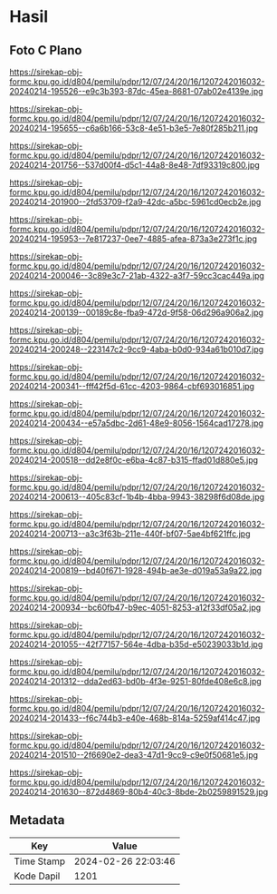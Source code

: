 # Hasil

## Foto C Plano

https://sirekap-obj-formc.kpu.go.id/d804/pemilu/pdpr/12/07/24/20/16/1207242016032-20240214-195526--e9c3b393-87dc-45ea-8681-07ab02e4139e.jpg

https://sirekap-obj-formc.kpu.go.id/d804/pemilu/pdpr/12/07/24/20/16/1207242016032-20240214-195655--c6a6b166-53c8-4e51-b3e5-7e80f285b211.jpg

https://sirekap-obj-formc.kpu.go.id/d804/pemilu/pdpr/12/07/24/20/16/1207242016032-20240214-201756--537d00f4-d5c1-44a8-8e48-7df93319c800.jpg

https://sirekap-obj-formc.kpu.go.id/d804/pemilu/pdpr/12/07/24/20/16/1207242016032-20240214-201900--2fd53709-f2a9-42dc-a5bc-5961cd0ecb2e.jpg

https://sirekap-obj-formc.kpu.go.id/d804/pemilu/pdpr/12/07/24/20/16/1207242016032-20240214-195953--7e817237-0ee7-4885-afea-873a3e273f1c.jpg

https://sirekap-obj-formc.kpu.go.id/d804/pemilu/pdpr/12/07/24/20/16/1207242016032-20240214-200046--3c89e3c7-21ab-4322-a3f7-59cc3cac449a.jpg

https://sirekap-obj-formc.kpu.go.id/d804/pemilu/pdpr/12/07/24/20/16/1207242016032-20240214-200139--00189c8e-fba9-472d-9f58-06d296a906a2.jpg

https://sirekap-obj-formc.kpu.go.id/d804/pemilu/pdpr/12/07/24/20/16/1207242016032-20240214-200248--223147c2-9cc9-4aba-b0d0-934a61b010d7.jpg

https://sirekap-obj-formc.kpu.go.id/d804/pemilu/pdpr/12/07/24/20/16/1207242016032-20240214-200341--fff42f5d-61cc-4203-9864-cbf693016851.jpg

https://sirekap-obj-formc.kpu.go.id/d804/pemilu/pdpr/12/07/24/20/16/1207242016032-20240214-200434--e57a5dbc-2d61-48e9-8056-1564cad17278.jpg

https://sirekap-obj-formc.kpu.go.id/d804/pemilu/pdpr/12/07/24/20/16/1207242016032-20240214-200518--dd2e8f0c-e6ba-4c87-b315-ffad01d880e5.jpg

https://sirekap-obj-formc.kpu.go.id/d804/pemilu/pdpr/12/07/24/20/16/1207242016032-20240214-200613--405c83cf-1b4b-4bba-9943-38298f6d08de.jpg

https://sirekap-obj-formc.kpu.go.id/d804/pemilu/pdpr/12/07/24/20/16/1207242016032-20240214-200713--a3c3f63b-211e-440f-bf07-5ae4bf621ffc.jpg

https://sirekap-obj-formc.kpu.go.id/d804/pemilu/pdpr/12/07/24/20/16/1207242016032-20240214-200819--bd40f671-1928-494b-ae3e-d019a53a9a22.jpg

https://sirekap-obj-formc.kpu.go.id/d804/pemilu/pdpr/12/07/24/20/16/1207242016032-20240214-200934--bc60fb47-b9ec-4051-8253-a12f33df05a2.jpg

https://sirekap-obj-formc.kpu.go.id/d804/pemilu/pdpr/12/07/24/20/16/1207242016032-20240214-201055--42f77157-564e-4dba-b35d-e50239033b1d.jpg

https://sirekap-obj-formc.kpu.go.id/d804/pemilu/pdpr/12/07/24/20/16/1207242016032-20240214-201312--dda2ed63-bd0b-4f3e-9251-80fde408e6c8.jpg

https://sirekap-obj-formc.kpu.go.id/d804/pemilu/pdpr/12/07/24/20/16/1207242016032-20240214-201433--f6c744b3-e40e-468b-814a-5259af414c47.jpg

https://sirekap-obj-formc.kpu.go.id/d804/pemilu/pdpr/12/07/24/20/16/1207242016032-20240214-201510--2f6690e2-dea3-47d1-9cc9-c9e0f50681e5.jpg

https://sirekap-obj-formc.kpu.go.id/d804/pemilu/pdpr/12/07/24/20/16/1207242016032-20240214-201630--872d4869-80b4-40c3-8bde-2b0259891529.jpg


## Metadata

| Key        | Value               |
| ---------- | ------------------- |
| Time Stamp | 2024-02-26 22:03:46 |
| Kode Dapil | 1201                |



